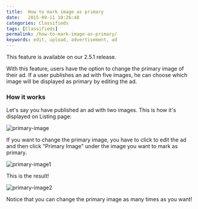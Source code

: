 ```yaml
---
title:  How to mark image as primary
date:   2015-09-11 10:26:48
categories: Classifieds
tags: [Classifieds]
permalink: /how-to-mark-image-as-primary/
keywords: edit, upload, advertisement, ad
---
```

<div class="alert alert-warning">
<strong><i class="glyphicon glyphicon-warning-sign"></i> </strong> This feature is available on our 2.5.1 release.
</div>

With this feature, users have the option to change the primary image of their ad. If a user publishes an ad with five images, he can choose which image will be displayed as primary by editing the ad.

### How it works

Let's say you have published an ad with two images. This is how it's displayed on Listing page:

![primary-image](//docs.yclas.com/images/primary-image.png)

If you want to change the primary image, you have to click to edit the ad and then click "Primary Image" under the image you want to mark as primary.

![primary-image1](//docs.yclas.com/images/primary-image1.png)

This is the result!

![primary-image2](//docs.yclas.com/images/primary-image2.png)


Notice that you can change the primary image as many times as you want!


